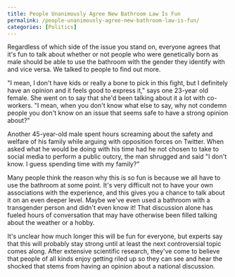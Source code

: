 ```yaml
---
title: People Unanimously Agree New Bathroom Law Is Fun
permalink: /people-unanimously-agree-new-bathroom-law-is-fun/
categories: [Politics]
---
```

Regardless of which side of the issue you stand on, everyone agrees that it's fun to talk about whether or not people who were genetically born as male should be able to use the bathroom with the gender they identify with and vice versa. We talked to people to find out more.

"I mean, I don't have kids or really a bone to pick in this fight, but I definitely have an opinion and it feels good to express it," says one 23-year old female. She went on to say that she'd been talking about it a lot with co-workers. "I mean, when you don't know what else to say, why not condemn people you don't know on an issue that seems safe to have a strong opinion about?"

Another 45-year-old male spent hours screaming about the safety and welfare of his family while arguing with opposition forces on Twitter. When asked what he would be doing with his time had he not chosen to take to social media to perform a public outcry, the man shrugged and said "I don't know. I guess spending time with my family?"

Many people think the reason why this is so fun is because we all have to use the bathroom at some point. It's very difficult not to have your own associations with the experience, and this gives you a chance to talk about it on an even deeper level. Maybe we've even used a bathroom with a transgender person and didn't even know it! That discussion alone has fueled hours of conversation that may have otherwise been filled talking about the weather or a hobby.

It's unclear how much longer this will be fun for everyone, but experts say that this will probably stay strong until at least the next controversial topic comes along. After extensive scientific research, they've come to believe that people of all kinds enjoy getting riled up so they can see and hear the shocked that stems from having an opinion about a national discussion.
